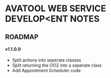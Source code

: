 ﻿# AVATOOL WEB SERVICE DEVELOP<ENT NOTES
## ROADMAP
#### v1.1.0.0
* Split actions into seperate classes
* Split returning the OO2 into a seperate class
* Add Appointment Scheduler code